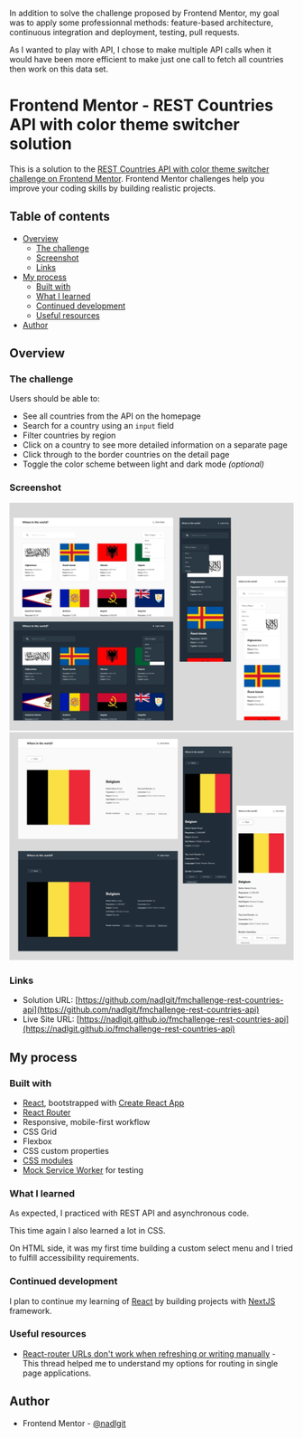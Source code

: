In addition to solve the challenge proposed by Frontend Mentor, my goal was to apply some professionnal methods: feature-based architecture, continuous integration and deployment, testing, pull requests.

As I wanted to play with API, I chose to make multiple API calls when it would have been more efficient to make just one call to fetch all countries then work on this data set.

# Frontend Mentor - REST Countries API with color theme switcher solution

This is a solution to the [REST Countries API with color theme switcher challenge on Frontend Mentor](https://www.frontendmentor.io/challenges/rest-countries-api-with-color-theme-switcher-5cacc469fec04111f7b848ca). Frontend Mentor challenges help you improve your coding skills by building realistic projects.

## Table of contents

- [Overview](#overview)
  - [The challenge](#the-challenge)
  - [Screenshot](#screenshot)
  - [Links](#links)
- [My process](#my-process)
  - [Built with](#built-with)
  - [What I learned](#what-i-learned)
  - [Continued development](#continued-development)
  - [Useful resources](#useful-resources)
- [Author](#author)

## Overview

### The challenge

Users should be able to:

- See all countries from the API on the homepage
- Search for a country using an `input` field
- Filter countries by region
- Click on a country to see more detailed information on a separate page
- Click through to the border countries on the detail page
- Toggle the color scheme between light and dark mode _(optional)_

### Screenshot

![](./screenshot1.jpg)
![](./screenshot2.jpg)

### Links

- Solution URL: [https://github.com/nadlgit/fmchallenge-rest-countries-api](https://github.com/nadlgit/fmchallenge-rest-countries-api)
- Live Site URL: [https://nadlgit.github.io/fmchallenge-rest-countries-api](https://nadlgit.github.io/fmchallenge-rest-countries-api)

## My process

### Built with

- [React](https://reactjs.org/), bootstrapped with [Create React App](https://github.com/facebook/create-react-app)
- [React Router](https://reactrouter.com/)
- Responsive, mobile-first workflow
- CSS Grid
- Flexbox
- CSS custom properties
- [CSS modules](https://github.com/css-modules/css-modules)
- [Mock Service Worker](https://mswjs.io/) for testing

### What I learned

As expected, I practiced with REST API and asynchronous code.

This time again I also learned a lot in CSS.

On HTML side, it was my first time building a custom select menu and I tried to fulfill accessibility requirements.

### Continued development

I plan to continue my learning of [React](https://reactjs.org/) by building projects with [NextJS](https://nextjs.org/) framework.

### Useful resources

- [React-router URLs don't work when refreshing or writing manually](https://stackoverflow.com/questions/27928372/react-router-urls-dont-work-when-refreshing-or-writing-manually) - This thread helped me to understand my options for routing in single page applications.

## Author

- Frontend Mentor - [@nadlgit](https://www.frontendmentor.io/profile/nadlgit)
